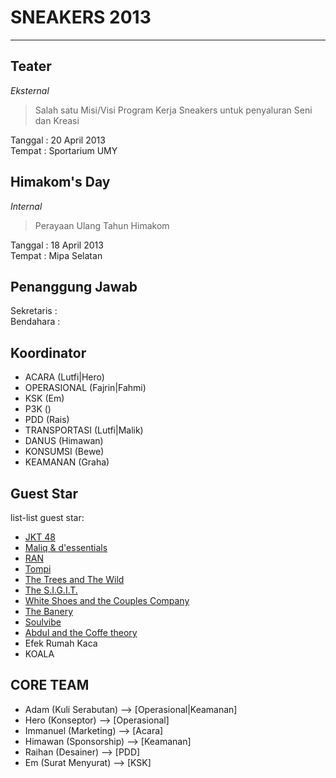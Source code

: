 SNEAKERS 2013
=============
-------

Teater 
------
_Eksternal_  
>Salah satu Misi/Visi Program Kerja Sneakers untuk penyaluran Seni dan Kreasi  
  
Tanggal     : 20 April 2013  
Tempat      : Sportarium UMY  

Himakom's Day 
------
_Internal_  
>Perayaan Ulang Tahun Himakom  
  
Tanggal     : 18 April 2013  
Tempat      : Mipa Selatan  

Penanggung Jawab
---------
Sekretaris  :  
Bendahara   :  

Koordinator
---------
- ACARA (Lutfi|Hero)
- OPERASIONAL (Fajrin|Fahmi)
- KSK (Em)
- P3K ()
- PDD (Rais)
- TRANSPORTASI (Lutfi|Malik)
- DANUS (Himawan)
- KONSUMSI (Bewe)
- KEAMANAN (Graha)

Guest Star
-------
list-list guest star:  
  
- [JKT 48](http://www.jkt48.com/)
- [Maliq & d'essentials](https://twitter.com/MaliqMusic)
- [RAN](http://ranforyourlife.com/new/)
- [Tompi](http://drtompi.com/main/)
- [The Trees and The Wild](https://twitter.com/ttatw)
- [The S.I.G.I.T.](http://thesigit.com/)
- [White Shoes and the Couples Company](http://whiteshoesandthecouplescompany.org/web/)
- [The Banery](https://twitter.com/TheBanery)
- [Soulvibe](https://twitter.com/SVSoulvibe)
- [Abdul and the Coffe theory](https://twitter.com/abdullikecoffee)
- Efek Rumah Kaca
- KOALA

CORE TEAM
-------
- Adam (Kuli Serabutan) --> [Operasional|Keamanan]
- Hero (Konseptor) --> [Operasional]
- Immanuel (Marketing) --> [Acara]
- Himawan (Sponsorship) --> [Keamanan]
- Raihan (Desainer) --> [PDD]
- Em (Surat Menyurat) --> [KSK]
